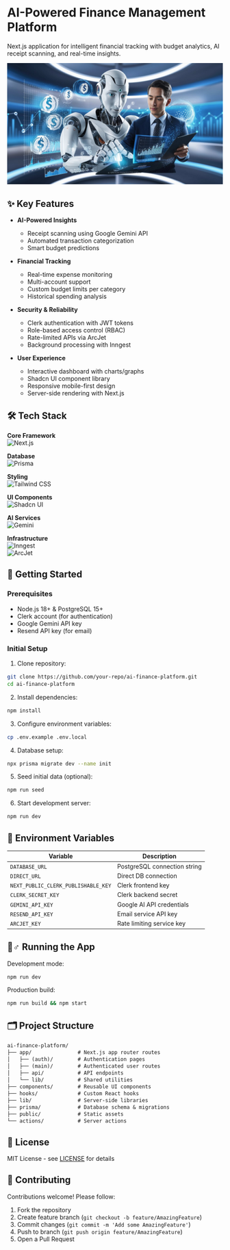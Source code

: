 # AI-Powered Finance Management Platform

Next.js application for intelligent financial tracking with budget analytics, AI receipt scanning, and real-time insights.

![App Banner](public/banner.jpeg)

## ✨ Key Features

- **AI-Powered Insights**
  - Receipt scanning using Google Gemini API
  - Automated transaction categorization
  - Smart budget predictions

- **Financial Tracking**
  - Real-time expense monitoring
  - Multi-account support
  - Custom budget limits per category
  - Historical spending analysis

- **Security & Reliability**
  - Clerk authentication with JWT tokens
  - Role-based access control (RBAC)
  - Rate-limited APIs via ArcJet
  - Background processing with Inngest

- **User Experience**
  - Interactive dashboard with charts/graphs
  - Shadcn UI component library
  - Responsive mobile-first design
  - Server-side rendering with Next.js

## 🛠 Tech Stack

**Core Framework**  
![Next.js](https://img.shields.io/badge/Next.js-14.0-black?logo=next.js)

**Database**  
![Prisma](https://img.shields.io/badge/Prisma-ORM-%232D3748?logo=prisma)

**Styling**  
![Tailwind CSS](https://img.shields.io/badge/Tailwind-3.3-%2338B2AC?logo=tailwind-css)

**UI Components**  
![Shadcn UI](https://img.shields.io/badge/Shadcn_UI-0.5-%230F172A)

**AI Services**  
![Gemini](https://img.shields.io/badge/Google_Gemini-API-%23EA4335)

**Infrastructure**  
![Inngest](https://img.shields.io/badge/Inngest-2.0-%23000?logo=inn)  
![ArcJet](https://img.shields.io/badge/ArcJet-Rate_Limiting-%234F46E5)

## 🚀 Getting Started

### Prerequisites
- Node.js 18+ & PostgreSQL 15+
- Clerk account (for authentication)
- Google Gemini API key
- Resend API key (for email)

### Initial Setup
1. Clone repository:
```bash
git clone https://github.com/your-repo/ai-finance-platform.git
cd ai-finance-platform
```

2. Install dependencies:
```bash
npm install
```

3. Configure environment variables:
```bash
cp .env.example .env.local
```

4. Database setup:
```bash
npx prisma migrate dev --name init
```

5. Seed initial data (optional):
```bash
npm run seed
```

6. Start development server:
```bash
npm run dev
```

## 🔑 Environment Variables

| Variable                          | Description                     |
|-----------------------------------|---------------------------------|
| `DATABASE_URL`                    | PostgreSQL connection string    |
| `DIRECT_URL`                      | Direct DB connection            |
| `NEXT_PUBLIC_CLERK_PUBLISHABLE_KEY` | Clerk frontend key             |
| `CLERK_SECRET_KEY`                | Clerk backend secret            |
| `GEMINI_API_KEY`                  | Google AI API credentials       |
| `RESEND_API_KEY`                  | Email service API key           |
| `ARCJET_KEY`                      | Rate limiting service key       |

## 🏃♂️ Running the App

Development mode:
```bash
npm run dev
```

Production build:
```bash
npm run build && npm start
```

## 🗂 Project Structure

```
ai-finance-platform/
├── app/               # Next.js app router routes
│   ├── (auth)/        # Authentication pages
│   ├── (main)/        # Authenticated user routes
│   ├── api/           # API endpoints
│   └── lib/           # Shared utilities
├── components/        # Reusable UI components
├── hooks/             # Custom React hooks
├── lib/               # Server-side libraries
├── prisma/            # Database schema & migrations
├── public/            # Static assets
└── actions/           # Server actions
```

## 📄 License
MIT License - see [LICENSE](LICENSE) for details

## 🤝 Contributing
Contributions welcome! Please follow:
1. Fork the repository
2. Create feature branch (`git checkout -b feature/AmazingFeature`)
3. Commit changes (`git commit -m 'Add some AmazingFeature'`)
4. Push to branch (`git push origin feature/AmazingFeature`)
5. Open a Pull Request
